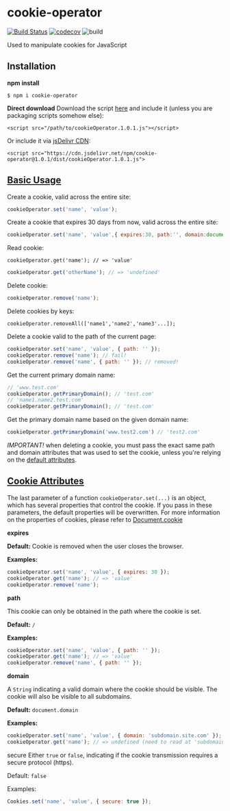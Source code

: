 # cookie-operator 
[![Build Status](https://travis-ci.org/LucasGoodman/cookie-operator.svg?branch=master)](https://travis-ci.org/LucasGoodman/cookie-operator) [![codecov](https://codecov.io/gh/LucasGoodman/cookie-operator/branch/master/graph/badge.svg)](https://codecov.io/gh/LucasGoodman/cookie-operator) ![build](https://img.shields.io/apm/l/vim-mode.svg)

Used to manipulate cookies for JavaScript

## Installation
**npm install**
 ```
 $ npm i cookie-operator
 ```

**Direct download**
Download the script [here](https://github.com/LucasGoodman/cookie-operator/blob/master/dist/cookieOperator.1.0.1.js) and include it (unless you are packaging scripts somehow else):

 ```
 <script src="/path/to/cookieOperator.1.0.1.js"></script>
 ```

Or include it via [jsDelivr CDN](https://www.jsdelivr.com/package/npm/cookie-operator):

```
<script src="https://cdn.jsdelivr.net/npm/cookie-operator@1.0.1/dist/cookieOperator.1.0.1.js">
```

## [Basic Usage](#BasicUsage)

Create a cookie, valid across the entire site:

```javascript
cookieOperator.set('name', 'value');
```

Create a cookie that expires 30 days from now, valid across the entire site:

```javascript
cookieOperator.set('name', 'value',{ expires:30, path:'', domain:document.domain});
```

Read cookie:

```
cookieOperator.get('name'); // => 'value'
```

```javascript
cookieOperator.get('otherName'); // => 'undefined'
```

Delete cookie:

```javascript
cookieOperator.remove('name'); 
```

Delete cookies by keys:

```
cookieOperator.removeAll(['name1','name2','name3'...]); 
```

Delete a cookie valid to the path of the current page:

```javascript
cookieOperator.set('name', 'value', { path: '' });
cookieOperator.remove('name'); // fail!
cookieOperator.remove('name', { path: '' }); // removed!
```

Get the current primary domain name:
```javascript
// 'www.test.com'
cookieOperator.getPrimaryDomain(); // 'test.com'
// 'name1.name2.test.com'
cookieOperator.getPrimaryDomain(); // 'test.com'
```

Get the primary domain name based on the given domain name:
```javascript
cookieOperator.getPrimaryDomain('www.test2.com') // 'test2.com'
```


*IMPORTANT!* when deleting a cookie, you must pass the exact same path and domain attributes that was used to set the cookie, unless you're relying on the  [default attributes](#CookieAttributes).

## [Cookie Attributes](#CookieAttributes)


The last parameter of a function `cookieOperator.set(...)` is an object, which has several properties that control the cookie.
If you pass in these parameters, the default properties will be overwritten.
For more information on the properties of cookies, please refer to [Document.cookie](https://developer.mozilla.org/en-US/docs/Web/API/Document/cookie) 


**expires**

**Default:** Cookie is removed when the user closes the browser.

**Examples:**
```javascript
cookieOperator.set('name', 'value', { expires: 30 });
cookieOperator.get('name'); // => 'value'
cookieOperator.remove('name');
```

**path**

This cookie can only be obtained in the path where the cookie is set.

**Default:** `/`

**Examples:**
```javascript
cookieOperator.set('name', 'value', { path: '' });
cookieOperator.get('name'); // => 'value'
cookieOperator.remove('name', { path: '' });
```

**domain**

A `String` indicating a valid domain where the cookie should be visible. The cookie will also be visible to all subdomains.

**Default:** `document.domain`

**Examples:**
```javascript
cookieOperator.set('name', 'value', { domain: 'subdomain.site.com' });
cookieOperator.get('name'); // => undefined (need to read at 'subdomain.site.com')
```

secure
Either `true` or `false`, indicating if the cookie transmission requires a secure protocol (https).

Default: `false`

Examples:

```javascript
Cookies.set('name', 'value', { secure: true });
```

